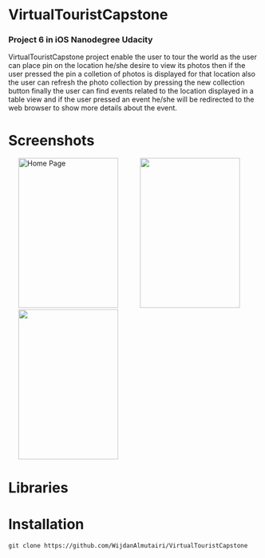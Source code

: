 # VirtualTouristCapstone

### Project 6 in iOS Nanodegree Udacity

VirtualTouristCapstone project enable the user to tour the world as the user can place pin on the location he/she desire
to view its photos then if the user pressed the pin a colletion of photos is displayed for that location also the 
user can refresh the photo collection by pressing the new collection button finally the user can find events related
to the location displayed in a table view and if the user pressed an event he/she will be redirected to the web
browser to show more details about the event.  

# Screenshots 

<p float="left">
     <img  title="Home Page"src="https://drive.google.com/uc?id=1m6dmMHB1Hi3_BGUXozuiYMyrUIrgrBr2" width="200" height="300" hspace="20" />  
  <img src="https://drive.google.com/uc?id=1Ax4e8IWN7DWGD96Y4Q-nWRH1WbGhsGNA" width="200" height="300" hspace="20" />
  <img src="https://drive.google.com/uc?id=1lIpSsHVUdWn-wacFIWCN_hTagEA6JXAu" width="200" height="300" hspace="20" />
</p>

# Libraries

# Installation

`git clone https://github.com/WijdanAlmutairi/VirtualTouristCapstone`
